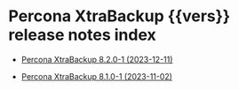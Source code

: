 # Percona XtraBackup {{vers}} release notes index

* [Percona XtraBackup 8.2.0-1 (2023-12-11)](8.2.0-1.md)

* [Percona XtraBackup 8.1.0-1 (2023-11-02)](8.1.0-1.md)